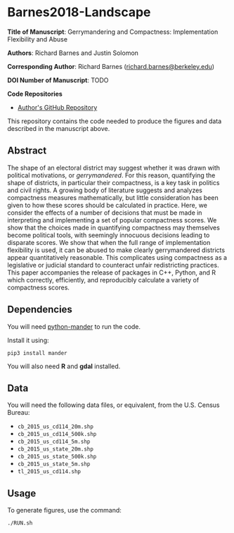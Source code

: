Barnes2018-Landscape
============================

**Title of Manuscript**:
Gerrymandering and Compactness: Implementation Flexibility and Abuse

**Authors**: Richard Barnes and Justin Solomon

**Corresponding Author**: Richard Barnes (richard.barnes@berkeley.edu)

**DOI Number of Manuscript**: TODO

**Code Repositories**
 * [Author's GitHub Repository](https://github.com/r-barnes/Barnes2018-compactness-implementation)

This repository contains the code needed to produce the figures and data
described in the manuscript above.



Abstract
--------

The shape of an electoral district may suggest whether it was drawn with
political motivations, or _gerrymandered_. For this reason, quantifying the
shape of districts, in particular their compactness, is a key task in politics
and civil rights. A growing body of literature suggests and analyzes compactness
measures mathematically, but little consideration has been given to how these
scores should be calculated in practice. Here, we consider the effects of a
number of decisions that must be made in interpreting and implementing a set of
popular compactness scores. We show that the choices made in quantifying
compactness may themselves become political tools, with seemingly innocuous
decisions leading to disparate scores. We show that when the full range of
implementation flexibility is used, it can be abused to make clearly
gerrymandered districts appear quantitatively reasonable. This complicates using
compactness as a legislative or judicial standard to counteract unfair
redistricting practices. This paper accompanies the release of packages in C++,
Python, and R which correctly, efficiently, and reproducibly calculate a variety
of compactness scores.



Dependencies
------------

You will need [python-mander](https://pypi.python.org/pypi/mander/0.3) to run
the code.

Install it using:

    pip3 install mander

You will also need **R** and **gdal** installed.



Data
-----------

You will need the following data files, or equivalent, from the U.S. Census
Bureau:

 * `cb_2015_us_cd114_20m.shp`
 * `cb_2015_us_cd114_500k.shp`
 * `cb_2015_us_cd114_5m.shp`
 * `cb_2015_us_state_20m.shp`
 * `cb_2015_us_state_500k.shp`
 * `cb_2015_us_state_5m.shp`
 * `tl_2015_us_cd114.shp`



Usage
-----------

To generate figures, use the command:

    ./RUN.sh
